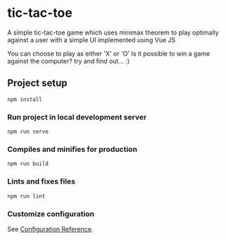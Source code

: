 # tic-tac-toe

A simple tic-tac-toe game which uses minimax theorem to play optimally against a user with a simple UI implemented using Vue JS

You can choose to play as either 'X' or 'O'
Is it possible to win a game against the computer? try and find out... :)

## Project setup
```
npm install
```

### Run project in local development server
```
npm run serve
```

### Compiles and minifies for production
```
npm run build
```

### Lints and fixes files
```
npm run lint
```

### Customize configuration
See [Configuration Reference](https://cli.vuejs.org/config/).
